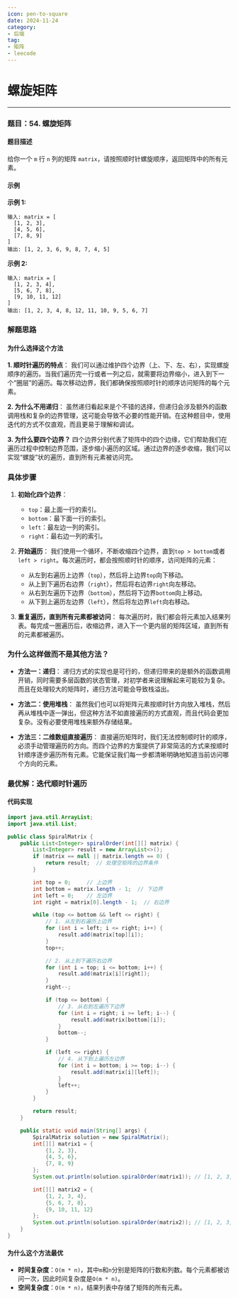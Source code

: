 ```yaml
---
icon: pen-to-square
date: 2024-11-24
category:
- 后端
tag:
- 矩阵
- leecode
---
```

# 螺旋矩阵
---

### 题目：54. 螺旋矩阵

#### 题目描述
给你一个 `m` 行 `n` 列的矩阵 `matrix`，请按照顺时针螺旋顺序，返回矩阵中的所有元素。

#### 示例

**示例 1:**
```
输入: matrix = [
  [1, 2, 3],
  [4, 5, 6],
  [7, 8, 9]
]
输出: [1, 2, 3, 6, 9, 8, 7, 4, 5]
```

**示例 2:**
```
输入: matrix = [
  [1, 2, 3, 4],
  [5, 6, 7, 8],
  [9, 10, 11, 12]
]
输出: [1, 2, 3, 4, 8, 12, 11, 10, 9, 5, 6, 7]
```

### 解题思路

#### 为什么选择这个方法

**1. 顺时针遍历的特点**：
我们可以通过维护四个边界（上、下、左、右），实现螺旋顺序的遍历。当我们遍历完一行或者一列之后，就需要将边界缩小，进入到下一个“圈层”的遍历。每次移动边界，我们都确保按照顺时针的顺序访问矩阵的每个元素。

**2. 为什么不用递归**：
虽然递归看起来是个不错的选择，但递归会涉及额外的函数调用栈和复杂的边界管理，这可能会导致不必要的性能开销。在这种题目中，使用迭代的方式不仅直观，而且更易于理解和调试。

**3. 为什么要四个边界？**
四个边界分别代表了矩阵中的四个边缘，它们帮助我们在遍历过程中控制边界范围，逐步缩小遍历的区域。通过边界的逐步收缩，我们可以实现“螺旋”状的遍历，直到所有元素被访问完。

### 具体步骤

1. **初始化四个边界**：
    - `top`：最上面一行的索引。
    - `bottom`：最下面一行的索引。
    - `left`：最左边一列的索引。
    - `right`：最右边一列的索引。

2. **开始遍历**：
   我们使用一个循环，不断收缩四个边界，直到`top > bottom`或者`left > right`。每次遍历时，都会按照顺时针的顺序，访问矩阵的元素：

    - 从左到右遍历上边界（`top`），然后将上边界`top`向下移动。
    - 从上到下遍历右边界（`right`），然后将右边界`right`向左移动。
    - 从右到左遍历下边界（`bottom`），然后将下边界`bottom`向上移动。
    - 从下到上遍历左边界（`left`），然后将左边界`left`向右移动。

3. **重复遍历，直到所有元素都被访问**：
   每次遍历时，我们都会将元素加入结果列表。每完成一圈遍历后，收缩边界，进入下一个更内层的矩阵区域，直到所有的元素都被遍历。

### 为什么这样做而不是其他方法？

- **方法一：递归**：
  递归方式的实现也是可行的，但递归带来的是额外的函数调用开销，同时需要多层函数的状态管理，对初学者来说理解起来可能较为复杂。而且在处理较大的矩阵时，递归方法可能会导致栈溢出。

- **方法二：使用堆栈**：
  虽然我们也可以将矩阵元素按顺时针方向放入堆栈，然后再从堆栈中逐一弹出，但这种方法不如直接遍历的方式直观，而且代码会更加复杂。没有必要使用堆栈来额外存储结果。

- **方法三：二维数组直接遍历**：
  直接遍历矩阵时，我们无法控制顺时针的顺序，必须手动管理遍历的方向。而四个边界的方案提供了非常简洁的方式来按顺时针顺序逐步遍历所有元素。它能保证我们每一步都清晰明确地知道当前访问哪个方向的元素。

### 最优解：迭代顺时针遍历

#### 代码实现

```java
import java.util.ArrayList;
import java.util.List;

public class SpiralMatrix {
    public List<Integer> spiralOrder(int[][] matrix) {
        List<Integer> result = new ArrayList<>();
        if (matrix == null || matrix.length == 0) {
            return result;  // 处理空矩阵的边界条件
        }

        int top = 0;     // 上边界
        int bottom = matrix.length - 1;  // 下边界
        int left = 0;    // 左边界
        int right = matrix[0].length - 1;  // 右边界

        while (top <= bottom && left <= right) {
            // 1. 从左到右遍历上边界
            for (int i = left; i <= right; i++) {
                result.add(matrix[top][i]);
            }
            top++;

            // 2. 从上到下遍历右边界
            for (int i = top; i <= bottom; i++) {
                result.add(matrix[i][right]);
            }
            right--;

            if (top <= bottom) {
                // 3. 从右到左遍历下边界
                for (int i = right; i >= left; i--) {
                    result.add(matrix[bottom][i]);
                }
                bottom--;
            }

            if (left <= right) {
                // 4. 从下到上遍历左边界
                for (int i = bottom; i >= top; i--) {
                    result.add(matrix[i][left]);
                }
                left++;
            }
        }

        return result;
    }

    public static void main(String[] args) {
        SpiralMatrix solution = new SpiralMatrix();
        int[][] matrix1 = {
            {1, 2, 3},
            {4, 5, 6},
            {7, 8, 9}
        };
        System.out.println(solution.spiralOrder(matrix1)); // [1, 2, 3, 6, 9, 8, 7, 4, 5]

        int[][] matrix2 = {
            {1, 2, 3, 4},
            {5, 6, 7, 8},
            {9, 10, 11, 12}
        };
        System.out.println(solution.spiralOrder(matrix2)); // [1, 2, 3, 4, 8, 12, 11, 10, 9, 5, 6, 7]
    }
}
```

#### 为什么这个方法最优

- **时间复杂度**：`O(m * n)`，其中`m`和`n`分别是矩阵的行数和列数。每个元素都被访问一次，因此时间复杂度是`O(m * n)`。
- **空间复杂度**：`O(m * n)`，结果列表中存储了矩阵的所有元素。


